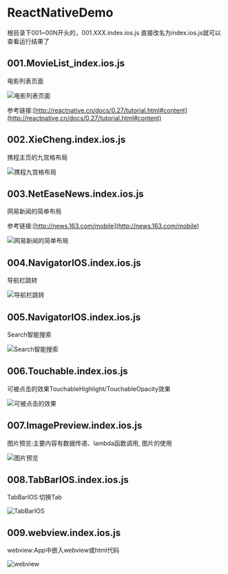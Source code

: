 # ReactNativeDemo
  根目录下001~00N开头的，001.XXX.index.ios.js 直接改名为index.ios.js就可以查看运行结果了
  
## 001.MovieList_index.ios.js

  电影列表页面
  
  ![电影列表页面](https://raw.githubusercontent.com/tengontheway/ReactDemo/master/screenshot/001_1.png)
  
  参考链接:[http://reactnative.cn/docs/0.27/tutorial.html#content](http://reactnative.cn/docs/0.27/tutorial.html#content)
  
## 002.XieCheng.index.ios.js
  
  携程主页的九宫格布局
  
![携程九宫格布局](https://raw.githubusercontent.com/tengontheway/ReactDemo/master/screenshot/002_1.png)

## 003.NetEaseNews.index.ios.js

  网易新闻的简单布局
  
  参考链接:[http://news.163.com/mobile](http://news.163.com/mobile)
  
![网易新闻的简单布局](https://raw.githubusercontent.com/tengontheway/ReactDemo/master/screenshot/003_1.png)

## 004.NavigatorIOS.index.ios.js

  导航栏跳转
  
![导航栏跳转](https://github.com/tengontheway/ReactDemo/blob/master/screenshot/004_1.png)

## 005.NavigatorIOS.index.ios.js

  Search智能搜索
  
![Search智能搜索](https://github.com/tengontheway/ReactDemo/blob/master/screenshot/005_1.png)

## 006.Touchable.index.ios.js

  可被点击的效果TouchableHighlight/TouchableOpacity效果
  
![可被点击的效果](https://raw.githubusercontent.com/tengontheway/ReactDemo/master/screenshot/006_1.png)

## 007.ImagePreview.index.ios.js

  图片预览:主要内容有数据传递、lambda函数调用, 图片的使用
  
![图片预览](https://raw.githubusercontent.com/tengontheway/ReactDemo/master/screenshot/007_1.png)

## 008.TabBarIOS.index.ios.js

  TabBarIOS:切换Tab
  
![TabBarIOS](https://raw.githubusercontent.com/tengontheway/ReactDemo/master/screenshot/008_1.png)

## 009.webview.index.ios.js

  webview:App中嵌入webview或html代码
  
![webview](https://raw.githubusercontent.com/tengontheway/ReactDemo/master/screenshot/009_1.png)


